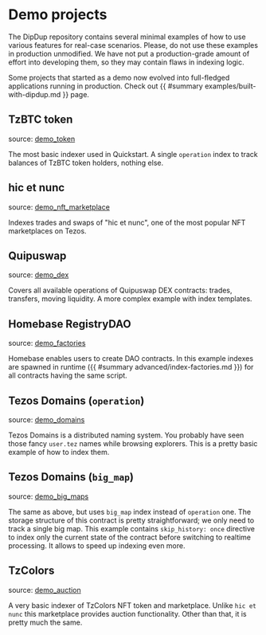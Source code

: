 # Demo projects

<!-- TODO: More demo descriptions -->

The DipDup repository contains several minimal examples of how to use various features for real-case scenarios. Please, do not use these examples in production unmodified. We have not put a production-grade amount of effort into developing them, so they may contain flaws in indexing logic.

Some projects that started as a demo now evolved into full-fledged applications running in production. Check out {{ #summary examples/built-with-dipdup.md }} page.

## TzBTC token

source: [demo_token](https://github.com/dipdup-io/dipdup/tree/master/src/demo_token)

The most basic indexer used in Quickstart. A single `operation` index to track balances of TzBTC token holders, nothing else.

## hic et nunc

source: [demo_nft_marketplace](https://github.com/dipdup-io/dipdup/tree/master/src/demo_nft_marketplace)

Indexes trades and swaps of "hic et nunc", one of the most popular NFT marketplaces on Tezos.

## Quipuswap

source: [demo_dex](https://github.com/dipdup-io/dipdup/tree/master/src/demo_dex)

Covers all available operations of Quipuswap DEX contracts: trades, transfers, moving liquidity. A more complex example with index templates.

## Homebase RegistryDAO

source: [demo_factories](https://github.com/dipdup-io/dipdup/tree/master/src/demo_factories)

Homebase enables users to create DAO contracts. In this example indexes are spawned in runtime ({{ #summary advanced/index-factories.md }}) for all contracts having the same script.

## Tezos Domains (`operation`)

source: [demo_domains](https://github.com/dipdup-io/dipdup/tree/master/src/demo_domains)

Tezos Domains is a distributed naming system. You probably have seen those fancy `user.tez` names while browsing explorers. This is a pretty basic example of how to index them.

## Tezos Domains (`big_map`)

source: [demo_big_maps](https://github.com/dipdup-io/dipdup/tree/master/src/demo_big_maps)

The same as above, but uses `big_map` index instead of `operation` one. The storage structure of this contract is pretty straightforward; we only need to track a single big map. This example contains `skip_history: once` directive to index only the current state of the contract before switching to realtime processing. It allows to speed up indexing even more.

## TzColors

source: [demo_auction](https://github.com/dipdup-io/dipdup/tree/master/src/demo_auction)

A very basic indexer of TzColors NFT token and marketplace. Unlike `hic et nunc` this marketplace provides auction functionality. Other than that, it is pretty much the same.
